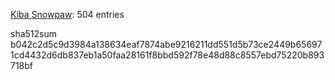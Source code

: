 [Kiba Snowpaw](https://github.com/kibasnowpaw): 504 entries

sha512sum b042c2d5c9d3984a138634eaf7874abe9216211dd551d5b73ce2449b656971cd4432d6db837eb1a50faa28161f8bbd592f78e48d88c8557ebd75220b893718bf

